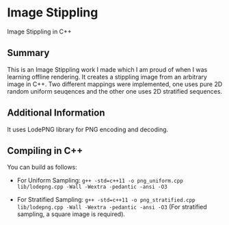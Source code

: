 # Image Stippling
 Image Stippling in C++

## Summary
This is an Image Stippling work I made which I am proud of when I was learning offline rendering. It creates a stippling image from an arbitrary image in C++. Two different mappings were implemented, one uses pure 2D random uniform seuqences and the other one uses 2D stratified sequences. 

## Additional Information
It uses LodePNG library for PNG encoding and decoding. 

## Compiling in C++
You can build as follows:
* For Uniform Sampling: `g++ -std=c++11 -o png_uniform.cpp lib/lodepng.cpp -Wall -Wextra -pedantic -ansi -O3` 

* For Stratified Sampling: `g++ -std=c++11 -o png_stratified.cpp lib/lodepng.cpp -Wall -Wextra -pedantic -ansi -O3` 
(For stratified sampling, a square image is required).

